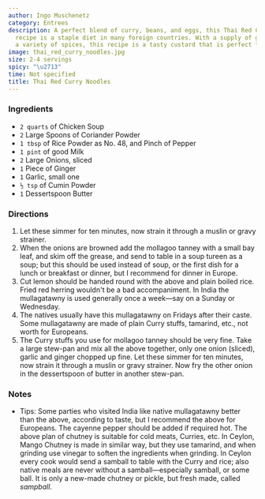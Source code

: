 ```yaml
---
author: Ingo Muschenetz
category: Entrees
description: A perfect blend of curry, beans, and eggs, this Thai Red Curry Noodles
  recipe is a staple diet in many foreign countries. With a supply of good eggs and
  a variety of spices, this recipe is a tasty custard that is perfect for any meal.
image: thai_red_curry_noodles.jpg
size: 2-4 servings
spicy: "\u2713"
time: Not specified
title: Thai Red Curry Noodles
---
```

### Ingredients

* `2 quarts` of Chicken Soup
* `2` Large Spoons of Coriander Powder
* `1 tbsp` of Rice Powder as No. 48, and Pinch of Pepper
* `1 pint` of good Milk
* `2` Large Onions, sliced
* `1` Piece of Ginger
* `1` Garlic, small one
* `½ tsp` of Cumin Powder
* `1` Dessertspoon Butter

### Directions

1. Let these simmer for ten minutes, now strain it through a muslin or gravy strainer.
2. When the onions are browned add the mollagoo tanney with a small bay leaf, and skim off the grease, and send to table in a soup tureen as a soup; but this should be used instead of soup, or the first dish for a lunch or breakfast or dinner, but I recommend for dinner in Europe.
3. Cut lemon should be handed round with the above and plain boiled rice. Fried red herring wouldn't be a bad accompaniment. In India the mullagatawny is used generally once a week—say on a Sunday or Wednesday.
4. The natives usually have this mullagatawny on Fridays after their caste. Some mullagatawny are made of plain Curry stuffs, tamarind, etc., not worth for Europeans.
5. The Curry stuffs you use for mollagoo tanney should be very fine. Take a large stew-pan and mix all the above together, only one onion (sliced), garlic and ginger chopped up fine. Let these simmer for ten minutes, now strain it through a muslin or gravy strainer. Now fry the other onion in the dessertspoon of butter in another stew-pan.

### Notes

- Tips: Some parties who visited India like native mullagatawny better than the above, according to taste, but I recommend the above for Europeans. The cayenne pepper should be added if required hot. The above plan of chutney is suitable for cold meats, Curries, etc. In Ceylon, Mango Chutney is made in similar way, but they use tamarind, and when grinding use vinegar to soften the ingredients when grinding. In Ceylon every cook would send a samball to table with the Curry and rice; also native meals are never without a samball—especially samball, or some ball. It is only a new-made chutney or pickle, but fresh made, called _sampball_.